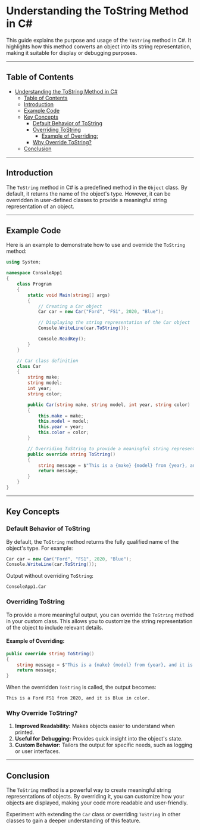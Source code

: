 # Understanding the ToString Method in C#

This guide explains the purpose and usage of the `ToString` method in C#. It highlights how this method converts an object into its string representation, making it suitable for display or debugging purposes.

---

## Table of Contents
- [Understanding the ToString Method in C#](#understanding-the-tostring-method-in-c)
  - [Table of Contents](#table-of-contents)
  - [Introduction](#introduction)
  - [Example Code](#example-code)
  - [Key Concepts](#key-concepts)
    - [Default Behavior of ToString](#default-behavior-of-tostring)
    - [Overriding ToString](#overriding-tostring)
      - [Example of Overriding:](#example-of-overriding)
    - [Why Override ToString?](#why-override-tostring)
  - [Conclusion](#conclusion)

---

## Introduction
The `ToString` method in C# is a predefined method in the `Object` class. By default, it returns the name of the object's type. However, it can be overridden in user-defined classes to provide a meaningful string representation of an object.

---

## Example Code
Here is an example to demonstrate how to use and override the `ToString` method:

```csharp
using System;

namespace ConsoleApp1
{
    class Program
    {
        static void Main(string[] args)
        {
            // Creating a Car object
            Car car = new Car("Ford", "FS1", 2020, "Blue");

            // Displaying the string representation of the Car object
            Console.WriteLine(car.ToString());

            Console.ReadKey();
        }
    }

    // Car class definition
    class Car
    {
        string make;
        string model;
        int year;
        string color;

        public Car(string make, string model, int year, string color)
        {
            this.make = make;
            this.model = model;
            this.year = year;
            this.color = color;
        }

        // Overriding ToString to provide a meaningful string representation
        public override string ToString()
        {
            string message = $"This is a {make} {model} from {year}, and it is {color} in color.";
            return message;
        }
    }
}
```

---

## Key Concepts

### Default Behavior of ToString
By default, the `ToString` method returns the fully qualified name of the object's type. For example:

```csharp
Car car = new Car("Ford", "FS1", 2020, "Blue");
Console.WriteLine(car.ToString());
```
Output without overriding `ToString`:
```
ConsoleApp1.Car
```

### Overriding ToString
To provide a more meaningful output, you can override the `ToString` method in your custom class. This allows you to customize the string representation of the object to include relevant details.

#### Example of Overriding:
```csharp
public override string ToString()
{
    string message = $"This is a {make} {model} from {year}, and it is {color} in color.";
    return message;
}
```

When the overridden `ToString` is called, the output becomes:
```
This is a Ford FS1 from 2020, and it is Blue in color.
```

### Why Override ToString?
1. **Improved Readability:** Makes objects easier to understand when printed.
2. **Useful for Debugging:** Provides quick insight into the object's state.
3. **Custom Behavior:** Tailors the output for specific needs, such as logging or user interfaces.

---


## Conclusion
The `ToString` method is a powerful way to create meaningful string representations of objects. By overriding it, you can customize how your objects are displayed, making your code more readable and user-friendly.

Experiment with extending the `Car` class or overriding `ToString` in other classes to gain a deeper understanding of this feature.

